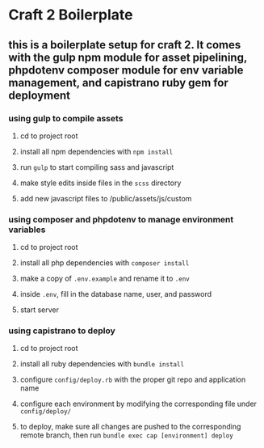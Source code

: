 # Craft 2 Boilerplate

## this is a boilerplate setup for craft 2. It comes with the gulp npm module for asset pipelining, phpdotenv composer module for env variable management, and capistrano ruby gem for deployment

### using gulp to compile assets

1) cd to project root

2) install all npm dependencies with `npm install`

3) run `gulp` to start compiling sass and javascript

4) make style edits inside files in the `scss` directory

5) add new javascript files to /public/assets/js/custom

### using composer and phpdotenv to manage environment variables

1) cd to project root

2) install all php dependencies with  `composer install`

3) make a copy of `.env.example` and rename it to `.env`

4) inside `.env`, fill in the database name, user, and password

5) start server

### using capistrano to deploy

1) cd to project root

2) install all ruby dependencies with `bundle install`

3) configure `config/deploy.rb` with the proper git repo and application name

4) configure each environment by modifying the corresponding file under `config/deploy/`

5) to deploy, make sure all changes are pushed to the corresponding remote branch, then run `bundle exec cap [environment] deploy`